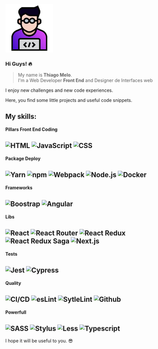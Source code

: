 <img src="https://github.com/tjmelo/tjmelo/blob/main/images/tmwd.svg" width="150" />

### Hi Guys! 🔥

> My name is **Thiago Melo**. <br />
> I'm a Web Developer **Front End** and Designer de Interfaces web

I enjoy new challenges and new code experiences.

Here, you find some little projects and useful code snippets.

**My skills:**
---

#### Pillars Front End Coding

![HTML](https://img.shields.io/badge/HTML-gray?style=flat&logo=html5)
![JavaScript](https://img.shields.io/badge/JavaScript-gray?style=flat&logo=javascript)
![CSS](https://img.shields.io/badge/CSS-gray?style=flat&logo=CSS3)
---

#### Package Deploy

![Yarn](https://img.shields.io/badge/Yarn-gray?style=flat&logo=Yarn)
![npm](https://img.shields.io/badge/npm-gray?style=flat&logo=npm)
![Webpack](https://img.shields.io/badge/Webpack-gray?style=flat&logo=Webpack)
![Node.js](https://img.shields.io/badge/Node.js-gray?style=flat&logo=Node.js)
![Docker](https://img.shields.io/badge/Docker-gray?style=flat&logo=Docker)
---

#### Frameworks

![Boostrap](https://img.shields.io/badge/Bootstrap-gray?style=flat&logo=Bootstrap)
![Angular](https://img.shields.io/badge/Angular-gray?style=flat&logo=Angular)
---

#### Libs

![React](https://img.shields.io/badge/React-gray?style=flat&logo=React)
![React Router](https://img.shields.io/badge/ReactRouter-gray?style=flat&logo=React-Router)
![React Redux](https://img.shields.io/badge/Redux-gray?style=flat&logo=Redux)
![React Redux Saga](https://img.shields.io/badge/ReduxSaga-gray?style=flat&logo=Redux-Saga)
![Next.js](https://img.shields.io/badge/Next.js-gray?style=flat&logo=Next.js)
---

#### Tests

![Jest](https://img.shields.io/badge/Jest-gray?style=flat&logo=Jest)
![Cypress](https://img.shields.io/badge/Cypress-gray?style=flat&logo=Cypress)
---

#### Quality

![CI/CD](https://img.shields.io/badge/CircleCI-gray?style=flat&logo=CircleCI)
![esLint](https://img.shields.io/badge/ESLint-gray?style=flat&logo=ESLint)
![SytleLint](https://img.shields.io/badge/stylelint-gray?style=flat&logo=stylelint)
![Github](https://img.shields.io/badge/GitHub-gray?style=flat&logo=GitHub)
---

#### Powerfull

![SASS](https://img.shields.io/badge/Sass-gray?style=flat&logo=Sass)
![Stylus](https://img.shields.io/badge/Stylus-gray?style=flat&logo=Stylus)
![Less](https://img.shields.io/badge/Less-gray?style=flat&logo=Less)
![Typescript](https://img.shields.io/badge/TypeScript-gray?style=flat&logo=TypeScript)
---

I hope it will be useful to you. :sunglasses:
